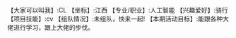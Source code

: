 【大家可以叫我】:CL
【坐标】:江西 
【专业/职业】:人工智能
【兴趣爱好】:骑行
【项目技能】:cv
【组队情况】:未组队，快来一起! 
【本期活动目标】:能跟各种大佬进行学习，跟上大佬的步伐。 